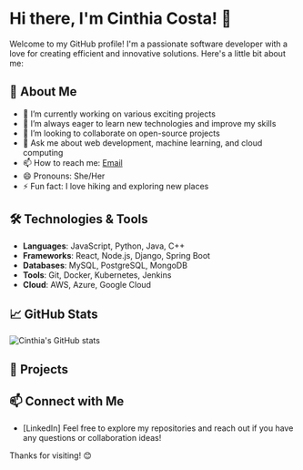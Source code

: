 # Hi there, I'm Cinthia Costa! 👋

Welcome to my GitHub profile! I'm a passionate software developer with a love for creating efficient and innovative solutions. Here's a little bit about me:

## 🚀 About Me
- 🔭 I’m currently working on various exciting projects
- 🌱 I’m always eager to learn new technologies and improve my skills
- 👯 I’m looking to collaborate on open-source projects
- 💬 Ask me about web development, machine learning, and cloud computing
- 📫 How to reach me: [Email](mailto:cinthia.costa@example.com)
- 😄 Pronouns: She/Her
- ⚡ Fun fact: I love hiking and exploring new places

## 🛠️ Technologies & Tools
- **Languages**: JavaScript, Python, Java, C++
- **Frameworks**: React, Node.js, Django, Spring Boot
- **Databases**: MySQL, PostgreSQL, MongoDB
- **Tools**: Git, Docker, Kubernetes, Jenkins
- **Cloud**: AWS, Azure, Google Cloud

## 📈 GitHub Stats
![Cinthia's GitHub stats](https://github-readme-stats.vercel.app/api?username=Cinthia-costa&show_icons=true&theme=radical)

## 🌟 Projects

## 📫 Connect with Me
- [LinkedIn] 
Feel free to explore my repositories and reach out if you have any questions or collaboration ideas!

Thanks for visiting! 😊
